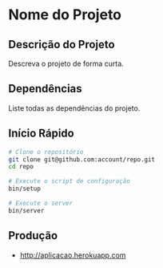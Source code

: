 # Nome do Projeto

## Descrição do Projeto

Descreva o projeto de forma curta.

## Dependências

Liste todas as dependências do projeto.

## Início Rápido

```bash
# Clone o repositório
git clone git@github.com:account/repo.git
cd repo

# Execute o script de configuração
bin/setup

# Execute o server
bin/server
```

## Produção

* http://aplicacao.herokuapp.com